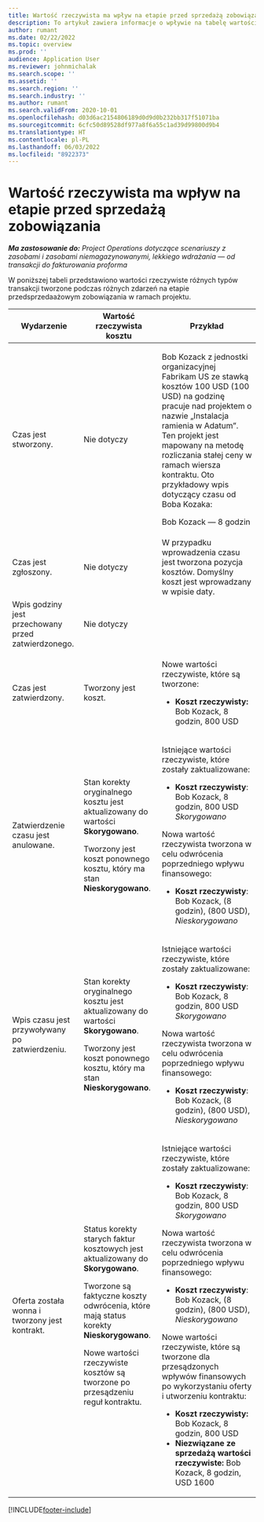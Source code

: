 ```yaml
---
title: Wartość rzeczywista ma wpływ na etapie przed sprzedażą zobowiązania
description: To artykuł zawiera informacje o wpływie na tabelę wartości rzeczywistych przy różnych zdarzeniach, podczas gdy zamówienie znajduje się na etapie przedsprzedaży w Microsoft Dynamics 365 Project Operations.
author: rumant
ms.date: 02/22/2022
ms.topic: overview
ms.prod: ''
audience: Application User
ms.reviewer: johnmichalak
ms.search.scope: ''
ms.assetid: ''
ms.search.region: ''
ms.search.industry: ''
ms.author: rumant
ms.search.validFrom: 2020-10-01
ms.openlocfilehash: d03d6ac2154806189d0d9d0b232bb317f51071ba
ms.sourcegitcommit: 6cfc50d89528df977a8f6a55c1ad39d99800d9b4
ms.translationtype: HT
ms.contentlocale: pl-PL
ms.lasthandoff: 06/03/2022
ms.locfileid: "8922373"
---
```

# <a name="actuals-impact-during-the-pre-sales-stage-of-an-engagement"></a>Wartość rzeczywista ma wpływ na etapie przed sprzedażą zobowiązania

_**Ma zastosowanie do:** Project Operations dotyczące scenariuszy z zasobami i zasobami niemagazynowanymi, lekkiego wdrażania — od transakcji do fakturowania proforma_

W poniższej tabeli przedstawiono wartości rzeczywiste różnych typów transakcji tworzone podczas różnych zdarzeń na etapie przedsprzedaażowym zobowiązania w ramach projektu.

| Wydarzenie | Wartość rzeczywista kosztu | Przykład |
|---|---|---|
| Czas jest stworzony. | Nie dotyczy | <p>Bob Kozack z jednostki organizacyjnej Fabrikam US ze stawką kosztów 100 USD (100 USD) na godzinę pracuje nad projektem o nazwie „Instalacja ramienia w Adatum”. Ten projekt jest mapowany na metodę rozliczania stałej ceny w ramach wiersza kontraktu. Oto przykładowy wpis dotyczący czasu od Boba Kozaka:</p><p>Bob Kozack — 8 godzin</p> |
| Czas jest zgłoszony. | Nie dotyczy | W przypadku wprowadzenia czasu jest tworzona pozycja kosztów. Domyślny koszt jest wprowadzany w wpisie daty. |
| Wpis godziny jest przechowany przed zatwierdzonego. | Nie dotyczy | |
| Czas jest zatwierdzony. | Tworzony jest koszt. | <p>Nowe wartości rzeczywiste, które są tworzone:</p><ul><li>**Koszt rzeczywisty:** Bob Kozack, 8 godzin, 800 USD</li></ul> |
| Zatwierdzenie czasu jest anulowane. | <p>Stan korekty oryginalnego kosztu jest aktualizowany do wartości **Skorygowano**.</p><p>Tworzony jest koszt ponownego kosztu, który ma stan **Nieskorygowano**.</p> | <p>Istniejące wartości rzeczywiste, które zostały zaktualizowane:</p><ul><li>**Koszt rzeczywisty**: Bob Kozack, 8 godzin, 800 USD *Skorygowano*</li></ul><p>Nowa wartość rzeczywista tworzona w celu odwrócenia poprzedniego wpływu finansowego:</p><ul><li>**Koszt rzeczywisty**: Bob Kozack, (8 godzin), (800 USD), *Nieskorygowano*</li></ul> |
| Wpis czasu jest przywoływany po zatwierdzeniu. | <p>Stan korekty oryginalnego kosztu jest aktualizowany do wartości **Skorygowano**.</p><p>Tworzony jest koszt ponownego kosztu, który ma stan **Nieskorygowano**.</p> | <p>Istniejące wartości rzeczywiste, które zostały zaktualizowane:</p><ul><li>**Koszt rzeczywisty**: Bob Kozack, 8 godzin, 800 USD *Skorygowano*</li></ul><p>Nowa wartość rzeczywista tworzona w celu odwrócenia poprzedniego wpływu finansowego:</p><ul><li>**Koszt rzeczywisty**: Bob Kozack, (8 godzin), (800 USD), *Nieskorygowano*</li></ul> |
| Oferta została wonna i tworzony jest kontrakt. | <p>Status korekty starych faktur kosztowych jest aktualizowany do **Skorygowano**.</p><p>Tworzone są faktyczne koszty odwrócenia, które mają status korekty **Nieskorygowano**.</p><p>Nowe wartości rzeczywiste kosztów są tworzone po przesądzeniu reguł kontraktu.</p> | <p>Istniejące wartości rzeczywiste, które zostały zaktualizowane:</p><ul><li>**Koszt rzeczywisty**: Bob Kozack, 8 godzin, 800 USD *Skorygowano*</li></ul><p>Nowa wartość rzeczywista tworzona w celu odwrócenia poprzedniego wpływu finansowego:</p><ul><li>**Koszt rzeczywisty**: Bob Kozack, (8 godzin), (800 USD), *Nieskorygowano*</li></ul><p>Nowe wartości rzeczywiste, które są tworzone dla przesądzonych wpływów finansowych po wykorzystaniu oferty i utworzeniu kontraktu:</p><ul><li>**Koszt rzeczywisty:** Bob Kozack, 8 godzin, 800 USD</li><li>**Niezwiązane ze sprzedażą wartości rzeczywiste:** Bob Kozack, 8 godzin, USD 1600</li></ul> |

[!INCLUDE[footer-include](../includes/footer-banner.md)]

